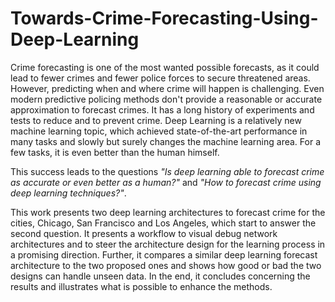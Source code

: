# Towards-Crime-Forecasting-Using-Deep-Learning

Crime forecasting is one of the most wanted possible forecasts, as it could lead to fewer crimes and fewer police forces to secure threatened areas.
However, predicting when and where crime will happen is challenging.
Even modern predictive policing methods don't provide a reasonable 
 or accurate approximation to forecast crimes.
It has a long history of experiments and tests to reduce and to prevent crime.
Deep Learning is a relatively new machine learning topic, which achieved state-of-the-art performance in many tasks and slowly but surely changes the machine learning area.
For a few tasks, it is even better than the human himself.

This success leads to the questions *"Is deep learning able to forecast crime as accurate or even better as a human?"* and *"How to forecast crime using deep learning techniques?"*.

This work presents two deep learning architectures to forecast crime for the cities, Chicago, San Francisco and Los Angeles, which start to answer the second question.
It presents a workflow to visual debug network architectures and to steer the architecture design for the learning process in a promising direction.
Further, it compares a similar deep learning forecast architecture to the two proposed ones and shows how good or bad the two designs can handle unseen data.
In the end, it concludes concerning the results and illustrates what is possible to enhance the methods.
